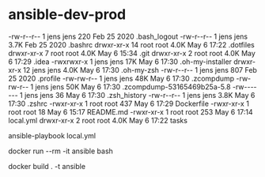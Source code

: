 # ansible-dev-prod

-rw-r--r--  1 jens jens  220 Feb 25  2020 .bash_logout
-rw-r--r--  1 jens jens 3.7K Feb 25  2020 .bashrc
drwxr-xr-x 14 root root 4.0K May  6 17:22 .dotfiles
drwxr-xr-x  7 root root 4.0K May  6 15:34 .git
drwxr-xr-x  2 root root 4.0K May  6 17:29 .idea
-rwxrwxr-x  1 jens jens  17K May  6 17:30 .oh-my-installer
drwxr-xr-x 12 jens jens 4.0K May  6 17:30 .oh-my-zsh
-rw-r--r--  1 jens jens  807 Feb 25  2020 .profile
-rw-rw-r--  1 jens jens  48K May  6 17:30 .zcompdump
-rw-rw-r--  1 jens jens  50K May  6 17:30 .zcompdump-53165469b25a-5.8
-rw-------  1 jens jens   36 May  6 17:30 .zsh_history
-rw-r--r--  1 jens jens 3.8K May  6 17:30 .zshrc
-rwxr-xr-x  1 root root  437 May  6 17:29 Dockerfile
-rwxr-xr-x  1 root root   18 May  6 15:17 README.md
-rwxr-xr-x  1 root root  253 May  6 17:14 local.yml
drwxr-xr-x  2 root root 4.0K May  6 17:22 tasks

ansible-playbook local.yml

docker run --rm -it ansible bash

docker build . -t ansible